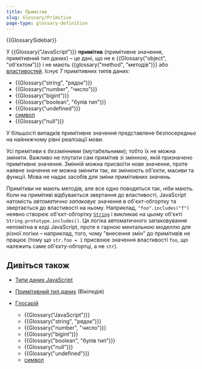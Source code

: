 ```yaml
---
title: Примітив
slug: Glossary/Primitive
page-type: glossary-definition
---
```


{{GlossarySidebar}}

У {{Glossary("JavaScript")}} **примітив** (примітивне значення, примітивний тип даних) – це дані, що не є {{Glossary("object", "об'єктом")}} і не мають {{glossary("method", "методів")}} або [властивостей](/uk/docs/Glossary/Property/JavaScript). Існує 7 примітивних типів даних:

- {{Glossary("string", "рядок")}}
- {{Glossary("number", "число")}}
- {{Glossary("bigint")}}
- {{Glossary("boolean", "булів тип")}}
- {{Glossary("undefined")}}
- [символ](/uk/docs/Web/JavaScript/Reference/Global_Objects/Symbol)
- {{Glossary("null")}}

У більшості випадків примітивне значення представлене безпосередньо на найнижчому рівні реалізації мови.

Усі примітиви є _беззмінними_ (імутабельними); тобто їх не можна змінити. Важливо не плутати сам примітив зі змінною, якій призначено примітивне значення. Змінній можна присвоїти нове значення, проте наявне значення не можна змінити так, як змінюють об'єкти, масиви та функції. Мова не надає засобів для зміни примітивних значень.

Примітиви не мають методів, але все одно поводяться так, ніби мають. Коли на примітиві відбувається звертання до властивості, JavaScript натомість _автоматично запаковує_ значення в об'єкт-обгортку та звертається до властивості на ньому. Наприклад, `"foo".includes("f")` неявно створює об'єкт-обгортку [`String`](/uk/docs/Web/JavaScript/Reference/Global_Objects/String) і викликає на цьому об'єкті `String.prototype.includes()`. Ця логіка автоматичного запаковування непомітна в коді JavaScript, проте є гарною ментальною моделлю для різної логіки – наприклад, того, чому "внесення змін" до примітивів не працює (тому що `str.foo = 1` присвоює значення властивості `foo`, що належить саме об'єкту-обгортці, а не `str`).

## Дивіться також

- [Типи даних JavaScript](/uk/docs/Web/JavaScript/Data_structures)
- [Примітивний тип даних](https://uk.wikipedia.org/wiki/%D0%9F%D1%80%D0%B8%D0%BC%D1%96%D1%82%D0%B8%D0%B2%D0%BD%D0%B8%D0%B9_%D1%82%D0%B8%D0%BF_%D0%B4%D0%B0%D0%BD%D0%B8%D1%85) (Вікіпедія)
- [Глосарій](/uk/docs/Glossary)

  - {{Glossary("JavaScript")}}
  - {{Glossary("string", "рядок")}}
  - {{Glossary("number", "число")}}
  - {{Glossary("bigint")}}
  - {{Glossary("boolean", "булів тип")}}
  - {{Glossary("null")}}
  - {{Glossary("undefined")}}
  - [символ](/uk/docs/Web/JavaScript/Reference/Global_Objects/Symbol)
